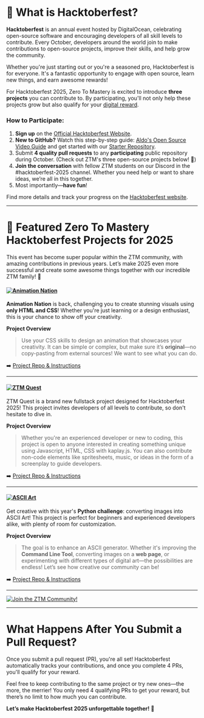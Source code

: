 

# 🎉 What is Hacktoberfest?

**Hacktoberfest** is an annual event hosted by DigitalOcean, celebrating open-source software and encouraging developers of all skill levels to contribute. Every October, developers around the world join to make contributions to open-source projects, improve their skills, and help grow the community.

Whether you're just starting out or you're a seasoned pro, Hacktoberfest is for everyone. It's a fantastic opportunity to engage with open source, learn new things, and earn awesome rewards!

For Hacktoberfest 2025, Zero To Mastery is excited to introduce **three projects** you can contribute to. By participating, you'll not only help these projects grow but also qualify for your [digital reward](https://hacktoberfest.com/about/#rewards).

### How to Participate:

1. **Sign up** on the [Official Hacktoberfest Website](https://hacktoberfest.com/auth).
2. **New to GitHub?** Watch this step-by-step guide: [Aldo's Open Source Video Guide](https://www.youtube.com/watch?v=uQLNFRviB6Q) and get started with our [Starter Repository](https://github.com/zero-to-mastery/start-here-guidelines).
3. Submit **4 quality pull requests** to any **participating** public repository during October. (Check out ZTM's three open-source projects below! 🎯)
4. **Join the conversation** with fellow ZTM students on our Discord in the #hacktoberfest-2025 channel. Whether you need help or want to share ideas, we’re all in this together.
5. Most importantly—**have fun**!

Find more details and track your progress on the [Hacktoberfest website](https://hacktoberfest.com/).

---

# 🚀 Featured Zero To Mastery Hacktoberfest Projects for 2025

This event has become super popular within the ZTM community, with amazing contributions in previous years. Let’s make 2025 even more successful and create some awesome things together with our incredible ZTM family! 💪

#### [![Animation Nation](https://img.shields.io/badge/CREATIVE%20CSS%20PROJECT-Animation%20Nation-4E3188?style=for-the-badge&logo=CSS3)](https://github.com/zero-to-mastery/animation-nation)

**Animation Nation** is back, challenging you to create stunning visuals using **only HTML and CSS**! Whether you're just learning or a design enthusiast, this is your chance to show off your creativity.

**Project Overview**  
> Use your CSS skills to design an animation that showcases your creativity. It can be simple or complex, but make sure it’s **original**—no copy-pasting from external sources! We want to see what you can do.

➡️ [Project Repo & Instructions](https://github.com/zero-to-mastery/animation-nation)

---

#### [![ZTM Quest](https://img.shields.io/badge/Fullstack%20Game%20PROJECT-ZTM%20Quest-00adb5?style=for-the-badge&logo=StackEdit)](https://github.com/zero-to-mastery/ztm-quest)

ZTM Quest is a brand new fullstack project designed for Hacktoberfest 2025! This project invites developers of all levels to contribute, so don't hesitate to dive in. 

**Project Overview**

> Whether you're an experienced developer or new to coding, this project is open to anyone interested in creating something unique using Javascript, HTML, CSS with kaplay.js. You can also contribute non-code elements like spritesheets, music, or ideas in the form of a screenplay to guide developers.

➡️ [Project Repo & Instructions](https://github.com/zero-to-mastery/ZTM-Quest)

---

#### [![ASCII Art](https://img.shields.io/badge/PYTHON%20PROJECT-ASCII%20ART-blue?style=for-the-badge&logo=Python)](https://github.com/zero-to-mastery/ascii-art)

Get creative with this year's **Python challenge**: converting images into ASCII Art! This project is perfect for beginners and experienced developers alike, with plenty of room for customization.

**Project Overview**  
> The goal is to enhance an ASCII generator. Whether it's improving the **Command Line Tool**, converting images on a **web page**, or experimenting with different types of digital art—the possibilities are endless! Let’s see how creative our community can be!

➡️ [Project Repo & Instructions](https://github.com/zero-to-mastery/ascii-art)

---

[![Join the ZTM Community!](https://images.ctfassets.net/aq13lwl6616q/51gDR7DozuNea9fltdgHIc/0c8577f24eaa1b33c40656a522f2d1db/hacktoberfest_discord_banner.png?h=250)](https://zerotomastery.io/community/developer-community-discord)

---

# What Happens After You Submit a Pull Request?

Once you submit a pull request (PR), you're all set! Hacktoberfest automatically tracks your contributions, and once you complete 4 PRs, you'll qualify for your reward.

Feel free to keep contributing to the same project or try new ones—the more, the merrier! You only need 4 qualifying PRs to get your reward, but there’s no limit to how much you can contribute.

**Let’s make Hacktoberfest 2025 unforgettable together!** 🎉
